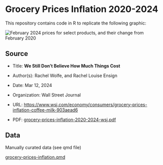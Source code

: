 # Grocery Prices Inflation 2020-2024


This repository contains code in R to replicate the following graphic:

  

![February 2024 prices for select products, and their change from
February 2020](pricing-pain.png)

## Source

- Title: **We Still Don’t Believe How Much Things Cost**

- Author(s): Rachel Wolfe, and Rachel Louise Ensign

- Date: Mar 12, 2024

- Organization: Wall Street Journal

- URL:
  <https://www.wsj.com/economy/consumers/grocery-prices-inflation-coffee-milk-903aead6>

- PDF:
  [grocery-prices-inflation-2020-2024-wsj.pdf](grocery-prices-inflation-2020-2024-wsj.pdf)

## Data

Manually curated data (see qmd file)

[grocery-prices-inflation.qmd](grocery-prices-inflation.qmd)
